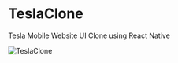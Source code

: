 # TeslaClone
Tesla Mobile Website UI Clone using React Native

![TeslaClone](https://user-images.githubusercontent.com/92364088/162974312-2ab1ac6b-3fd3-4455-bd41-5f21b493f936.jpeg)
